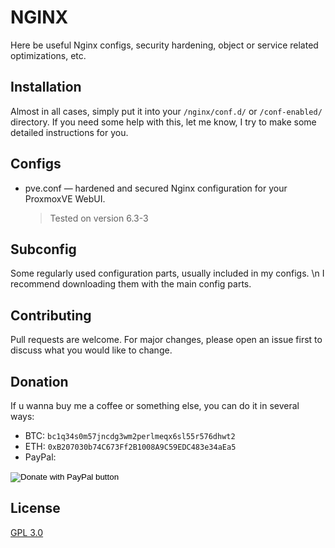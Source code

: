 # NGINX

Here be useful Nginx configs, security hardening, object or service related optimizations, etc.

## Installation

Almost in all cases, simply put it into your `/nginx/conf.d/` or `/conf-enabled/` directory.
If you need some help with this, let me know, I try to make some detailed instructions for you.

## Configs
  - pve.conf — hardened and secured Nginx configuration for your ProxmoxVE WebUI.
    > Tested on version 6.3-3

## Subconfig
Some regularly used configuration parts, usually included in my configs.
\n I recommend downloading them with the main config parts.

## Contributing
Pull requests are welcome. For major changes, please open an issue first to discuss what you would like to change.

## Donation
If u wanna buy me a coffee or something else, you can do it in several ways:

- BTC: `bc1q34s0m57jncdg3wm2perlmeqx6sl55r576dhwt2`
- ETH: `0xB207030b74C673Ff2B1008A9C59EDC483e34aEa5`
- PayPal: <form action="https://www.paypal.com/donate" method="post" target="_top">
<input type="hidden" name="hosted_button_id" value="DCB42BR7KBRN6" />
<input type="image" src="https://www.paypalobjects.com/en_US/i/btn/btn_donate_SM.gif" border="0" name="submit" title="PayPal - The safer, easier way to pay online!" alt="Donate with PayPal button" />
<img alt="" border="0" src="https://www.paypal.com/en_UA/i/scr/pixel.gif" width="1" height="1" />
</form>

## License
[GPL 3.0](https://choosealicense.com/licenses/gpl-3.0/)
